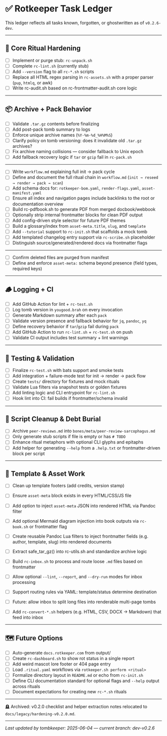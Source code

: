 # ✅ Rotkeeper Task Ledger

This ledger reflects all tasks known, forgotten, or ghostwritten as of `v0.2.6-dev`.

---

## 🧠 Core Ritual Hardening

- [ ] Implement or purge stub: `rc-unpack.sh`
- [ ] Complete `rc-lint.sh` (currently stub)
- [ ] Add `--version` flag to all `rc-*.sh` scripts
- [ ] Replace all HTML regex parsing in `rc-assets.sh` with a proper parser (`pup`, `htmlq`, or awk)
- [ ] Write rc-audit.sh based on rc-frontmatter-audit.sh core logic

---

## 📦 Archive + Pack Behavior

- [ ] Validate `.tar.gz` contents before finalizing
- [ ] Add post-pack tomb summary to logs
- [ ] Enforce unique archive names (`%Y-%m-%d_%H%M%S`)
- [ ] Clarify policy on tomb versioning: does it invalidate old `.tar.gz` archives?
- [ ] Fix archive naming collisions — consider fallback to Unix epoch
- [ ] Add fallback recovery logic if `tar` or `gzip` fail in `rc-pack.sh`

---

- [ ] Write `workflow.md` explaining full init → pack cycle
- [ ] Define and document the full ritual chain in `workflow.md` (`init → reseed → render → pack → scan`)
- [ ] Add schema docs for: `rotkeeper-bom.yaml`, `render-flags.yaml`, `asset-manifest.yaml`
- [ ] Ensure all index and navigation pages include backlinks to the root or documentation overview
- [ ] Build rc-pdfbook.sh to generate PDF from merged docbook/webbook
- [ ] Optionally strip internal frontmatter blocks for clean PDF output
- [ ] Add config-driven style selector for future PDF themes
- [ ] Build a glossary/index from `asset-meta.title`, `slug`, and `template`
- [ ] Add `--tutorial` support to `rc-init.sh` that scaffolds a mock tomb
- [ ] Add templated changelog entry support via `rc-scribe.sh` placeholder
- [ ] Distinguish source/generated/rendered docs via frontmatter flags

---

- [ ] Confirm deleted files are purged from manifest
- [ ] Define and enforce `asset-meta:` schema beyond presence (field types, required keys)

---

## 🪵 Logging + CI

- [ ] Add GitHub Action for lint + `rc-test.sh`
- [ ] Log tomb version in `yougood.brah` on every invocation
- [ ] Generate Markdown summary after each `pack`
- [ ] Validate version presence and fallback behavior for `jq`, `pandoc`, `yq`
- [ ] Define recovery behavior if `tar`/`gzip` fail during `pack`
- [ ] Add GitHub Action to run `rc-lint.sh` + `rc-test.sh` on push
- [ ] Validate CI output includes test summary + lint warnings

---

## 🧪 Testing & Validation

- [ ] Finalize `rc-test.sh` with bats support and smoke tests
- [ ] Add integration + failure-mode test for init → render → pack flow
- [ ] Create `tests/` directory for fixtures and mock rituals
- [ ] Validate Lua filters via snapshot tests or golden fixtures
- [ ] Add linting logic and CLI entrypoint for `rc-lint.sh`
- [ ] Hook lint into CI: fail builds if frontmatter/schema invalid

---

## 🧼 Script Cleanup & Debt Burial

- [ ] Archive `peer-reviews.md` into `bones/meta/peer-review-sarcophagus.md`
- [ ] Only generate stub scripts if file is empty or has `# TODO`
- [ ] Enhance ritual metaphors with optional CLI glyphs and epitaphs
- [ ] Add helper for generating `--help` from a `.help.txt` or frontmatter-driven block per script

---

## 📎 Template & Asset Work

- [ ] Clean up template footers (add credits, version stamp)
- [ ] Ensure `asset-meta` block exists in every HTML/CSS/JS file
- [ ] Add option to inject `asset-meta` JSON into rendered HTML via Pandoc filter
- [ ] Add optional Mermaid diagram injection into book outputs via `rc-book.sh` or frontmatter flag
- [ ] Create reusable Pandoc Lua filters to inject frontmatter fields (e.g. author, template, slug) into rendered documents
- [ ] Extract safe_tar_gz() into rc-utils.sh and standardize archive logic

- [ ] Build `rc-inbox.sh` to process and route loose `.md` files based on frontmatter
- [ ] Allow optional `--lint`, `--report`, and `--dry-run` modes for inbox processing
- [ ] Support routing rules via YAML: template/status determine destination
- [ ] Future: allow inbox to split long files into renderable multi-page tombs
- [ ] Add `rc-convert-*.sh` helpers (e.g. HTML, CSV, DOCX → Markdown) that feed into inbox

---

## 🗺️ Future Options

- [ ] Auto-generate `docs.rotkeeper.com` from output/
- [ ] Create `rc-dashboard.sh` to show rot status in a single report
- [ ] Add weird mascot lore footer or 404 page entry
- [ ] Load `.ritual.yaml` workflows via `rotkeeper.sh perform <ritual>`
- [ ] Formalize directory layout in `README.md` or echo from `rc-init.sh`
- [ ] Define CLI documentation standard for optional flags and `--help` output across rituals
- [ ] Document expectations for creating new `rc-*.sh` rituals

---

🪦 Archived: v0.2.0 checklist and helper extraction notes relocated to `docs/legacy/hardening-v0.2.0.md`.

---

_Last updated by tombkeeper: 2025-06-04 — current branch: dev-v0.2.6_